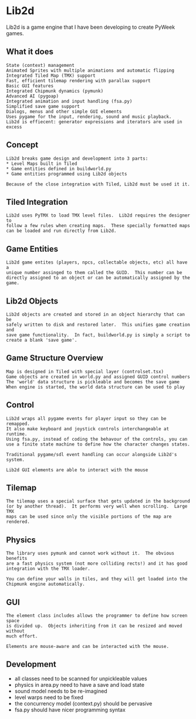 Lib2d
=====

Lib2d is a game engine that I have been developing to create PyWeek games.


What it does
------------

    State (context) management
    Animated Sprites with multiple animations and automatic flipping
    Integrated Tiled Map (TMX) support
    Fast, efficient tilemap rendering with parallax support
    Basic GUI features
    Integrated Chipmunk dynamics (pymunk)
    Advanced AI (pygoap)
    Integrated animation and input handling (fsa.py)
    Simplified save game support
    Dialogs, menus and other simple GUI elements
    Uses pygame for the input, rendering, sound and music playback.
    Lib2d is effiecent: generator expressions and iterators are used in excess


Concept
-------

    Lib2d breaks game design and development into 3 parts:
    * Level Maps built in Tiled
    * Game entities defined in buildworld.py
    * Game entities programmed using Lib2d objects

    Because of the close integration with Tiled, Lib2d must be used it it.


Tiled Integration
-----------------

    Lib2d uses PyTMX to load TMX level files.  Lib2d requires the designer to
    follow a few rules when creating maps.  These specially formatted maps
    can be loaded and run directly from Lib2d.


Game Entities
-------------

    Lib2d game entites (players, npcs, collectable objects, etc) all have a
    unique number assinged to them called the GUID.  This number can be
    directly assigned to an object or can be automatically assigned by the
    game.


Lib2d Objects
-------------

    Lib2d objects are created and stored in an object hierarchy that can be
    safely written to disk and restored later.  This unifies game creation and
    save game functionality.  In fact, buildworld.py is simply a script to
    create a blank 'save game'.


Game Structure Overview
-----------------------

    Map is designed in Tiled with special layer (controlset.tsx)
    Game objects are created in world.py and assigned GUID control numbers
    The 'world' data structure is pickleable and becomes the save game
    When engine is started, the world data structure can be used to play


Control
-------

    Lib2d wraps all pygame events for player input so they can be remapped.
    It also make keyboard and joystick controls interchangeable at runtime.
    Using fsa.py, instead of coding the behavour of the controls, you can
    use a finite state machine to define how the character changes states.

    Traditional pygame/sdl event handling can occur alongside Lib2d's system.

    Lib2d GUI elements are able to interact with the mouse


Tilemap
-------

    The tilemap uses a special surface that gets updated in the background
    (or by another thread).  It performs very well when scrolling.  Large TMX
    maps can be used since only the visible portions of the map are rendered.


Physics
-------

    The library uses pymunk and cannot work without it.  The obvious benefits
    are a fast physics system (not more colliding rects!) and it has good
    integration with the TMX loader.

    You can define your walls in tiles, and they will get loaded into the
    Chipmunk engine automatically.


GUI
---

    The element class includes allows the programmer to define how screen space
    is divided up.  Objects inheriting from it can be resized and moved without
    much effort.

    Elements are mouse-aware and can be interacted with the mouse.


Development
-----------

- all classes need to be scanned for unpickleable values
- physics in area.py need to have a save and load state
- sound model needs to be re-imagined
- level warps need to be fixed
- the concurrency model (context.py) should be pervasive
- fsa.py should have nicer programming syntax
